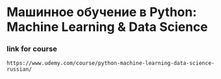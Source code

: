# Машинное обучение в Python: Machine Learning & Data Science

### link for course
```
https://www.udemy.com/course/python-machine-learning-data-science-russian/
```
